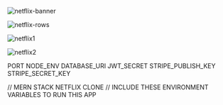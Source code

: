 ![netflix-banner](https://user-images.githubusercontent.com/95017810/166131039-83edceed-e78b-4ed2-95ec-c4fc13d280a7.png)





![netflix-rows](https://user-images.githubusercontent.com/95017810/166131027-59dee702-66e3-494a-b1d4-418a315bdd5a.png)





![netflix1](https://user-images.githubusercontent.com/95017810/166131005-34521505-777c-437f-94bd-454e02099933.png)




![netflix2](https://user-images.githubusercontent.com/95017810/166131004-a5c41e1b-8750-4b7a-873d-a58189509bf5.png)


PORT
NODE_ENV
DATABASE_URI
JWT_SECRET
STRIPE_PUBLISH_KEY
STRIPE_SECRET_KEY

// MERN STACK NETFLIX CLONE
// INCLUDE THESE ENVIRONMENT VARIABLES TO RUN THIS APP 
